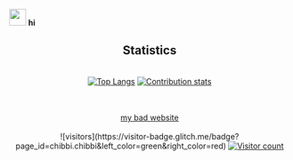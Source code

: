 <!--
**chibbi/chibbi** is a ✨ _special_ ✨ repository because its `README.md` (this file) appears on your GitHub profile.
Here are some ideas to get you started:
- 🔭 I’m currently working on ...
- 🌱 I’m currently learning ...
- 👯 I’m looking to collaborate on ...
- 🤔 I’m looking for help with ...
- 💬 Ask me about ...
- 📫 How to reach me: ...
- 😄 Pronouns: ...
- ⚡ Fun fact: ...
-->
<!--
may change to:
https://github.com/jstrieb/github-stats
-->
<img src="https://raw.githubusercontent.com/MartinHeinz/MartinHeinz/master/wave.gif" width="30px" height="30px" /> <b>hi</b>
<div align="center">
    <h2>Statistics</h2>
    <br>
  <a href="https://github.com/anuraghazra/github-readme-stats"><img src="https://github-readme-stats.vercel.app/api/top-langs/?username=chibbi&theme=radical&count_private=true" alt="Top Langs"></a>
  <a href="https://github.com/anuraghazra/github-readme-stats"><img src="https://github-readme-stats.vercel.app/api?username=chibbi&show_icons=true&theme=radical&count_private=true&hide=stars&line_height=48" alt="Contribution stats"></a>
</div>
<br>
<br>
<p align="center">
    <a href="https://chibbi.github.io"> my bad website</a>
    <br>
    <br>
    ![visitors](https://visitor-badge.glitch.me/badge?page_id=chibbi.chibbi&left_color=green&right_color=red)
    <a href="http://visitor-badge.glitch.me/"><img src="https://visitor-badge.glitch.me/badge?page_id=chibbi.chibbi&left_text=Profile%20Visitors&left_color=blue&right_color=green" alt="Visitor count"></a>
</p>
